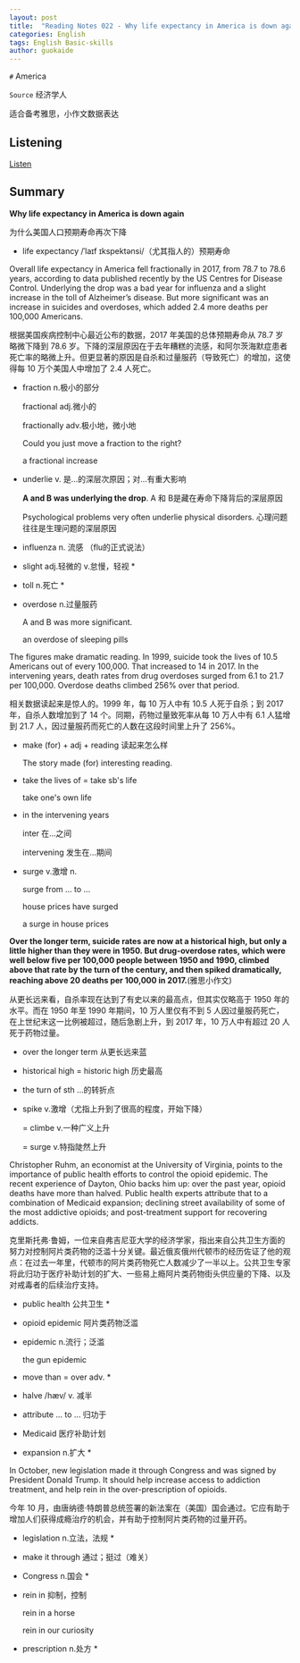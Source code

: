 ```yaml
---
layout: post
title:  "Reading Notes 022 - Why life expectancy in America is down again?"
categories: English
tags: English Basic-skills
author: guokaide
---
```


`#`  America

`Source` 经济学人

适合备考雅思，小作文数据表达




## Listening

[Listen](https://reading.liulishuo.com/share/audios/NTMwMDEwMDAwMDAwMDE0Yw==?login=44086617)



## Summary

**Why life expectancy in America is down again**

为什么美国人口预期寿命再次下降

* life expectancy /ˈlaɪf ɪkspektənsi/（尤其指人的）预期寿命


Overall life expectancy in America fell fractionally in 2017, from 78.7 to 78.6 years, according to data published recently by the US Centres for Disease Control. Underlying the drop was a bad year for influenza and a slight increase in the toll of Alzheimer’s disease. But more significant was an increase in suicides and overdoses, which added 2.4 more deaths per 100,000 Americans.

根据美国疾病控制中心最近公布的数据，2017 年美国的总体预期寿命从 78.7 岁略微下降到 78.6 岁。下降的深层原因在于去年糟糕的流感，和阿尔茨海默症患者死亡率的略微上升。但更显著的原因是自杀和过量服药（导致死亡）的增加，这使得每 10 万个美国人中增加了 2.4 人死亡。

* fraction n.极小的部分

  fractional adj.微小的

  fractionally adv.极小地，微小地

  Could you just move a fraction to the right?

  a fractional increase

* underlie v. 是...的深层次原因；对...有重大影响

  **A and B was underlying the drop**.  A 和 B是藏在寿命下降背后的深层原因

  Psychological problems very often underlie physical disorders. 心理问题往往是生理问题的深层原因

* influenza n. 流感 （flu的正式说法）

* slight adj.轻微的 v.怠慢，轻视 *

* toll n.死亡 *

* overdose n.过量服药

  A and B was more significant.

  an overdose of sleeping pills



The figures make dramatic reading. In 1999, suicide took the lives of 10.5 Americans out of every 100,000. That increased to 14 in 2017. In the intervening years, death rates from drug overdoses surged from 6.1 to 21.7 per 100,000. Overdose deaths climbed 256% over that period.

相关数据读起来是惊人的。1999 年，每 10 万人中有 10.5 人死于自杀；到 2017 年，自杀人数增加到了 14 个。同期，药物过量致死率从每 10 万人中有 6.1 人猛增到 21.7 人，因过量服药而死亡的人数在这段时间里上升了 256%。

* make (for) + adj + reading  读起来怎么样

  The story made (for) interesting reading.

* take the lives of = take sb's life

  take one's own life

* in the intervening years 

  inter 在...之间

  intervening 发生在...期间

* surge v.激增 n.

  surge from ... to ...

  house prices have surged

  a surge in house prices


**Over the longer term, suicide rates are now at a historical high, but only a little higher than they were in 1950. But drug-overdose rates, which were well below five per 100,000 people between 1950 and 1990, climbed above that rate by the turn of the century, and then spiked dramatically, reaching above 20 deaths per 100,000 in 2017.**(雅思小作文)

从更长远来看，自杀率现在达到了有史以来的最高点，但其实仅略高于 1950 年的水平。而在 1950 年至 1990 年期间，10 万人里仅有不到 5 人因过量服药死亡，在上世纪末这一比例被超过，随后急剧上升，到 2017 年，10 万人中有超过 20 人死于药物过量。

* over the longer term 从更长远来蓝

* historical high = historic high 历史最高

* the turn of sth  ...的转折点

* spike v.激增（尤指上升到了很高的程度，开始下降）

  = climbe v.一种广义上升

  = surge   v.特指陡然上升



Christopher Ruhm, an economist at the University of Virginia, points to the importance of public health efforts to control the opioid epidemic. The recent experience of Dayton, Ohio backs him up: over the past year, opioid deaths have more than halved. Public health experts attribute that to a combination of Medicaid expansion; declining street availability of some of the most addictive opioids; and post-treatment support for recovering addicts.

克里斯托弗·鲁姆，一位来自弗吉尼亚大学的经济学家，指出来自公共卫生方面的努力对控制阿片类药物的泛滥十分关键。最近俄亥俄州代顿市的经历佐证了他的观点：在过去一年里，代顿市的阿片类药物死亡人数减少了一半以上。公共卫生专家将此归功于医疗补助计划的扩大、一些易上瘾阿片类药物街头供应量的下降、以及对戒毒者的后续治疗支持。

* public health 公共卫生 * 

* opioid epidemic 阿片类药物泛滥

* epidemic n.流行；泛滥

  the gun epidemic 

* move than = over adv. *

* halve /hæv/ v. 减半

* attribute ... to ... 归功于

* Medicaid 医疗补助计划

* expansion n.扩大 *


In October, new legislation made it through Congress and was signed by President Donald Trump. It should help increase access to addiction treatment, and help rein in the over-prescription of opioids.

今年 10 月，由唐纳德·特朗普总统签署的新法案在（美国）国会通过。它应有助于增加人们获得成瘾治疗的机会，并有助于控制阿片类药物的过量开药。

* legislation n.立法，法规 * 

* make it through 通过；挺过（难关）

* Congress n.国会 *

* rein in 抑制，控制

  rein in a horse

  rein in our curiosity

* prescription n.处方 * 





